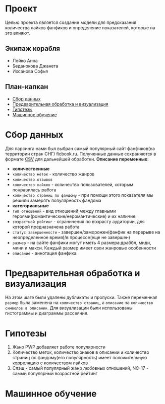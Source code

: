 # Проект
Целью проекта является создание модели для предсказания количества лайков фанфиков и определение показателей, которые на это влияют. 
## Экипаж корабля
- Лойко Анна
- Беданокова Джанета
- Ихсанова Софья
## План-капкан
- [Сбор данных](#Сбор_данных)
- [Предварительная обработка и визуализация](#Предварительная_обработка_и_визуализация)
- [Гипотезы](#Гипотезы)
- [Машинное обучение](#Машинное_обучение)
# Сбор данных
Для парсинга нами был выбран самый популярный сайт фанфиков(на территории стран СНГ) ficbook.ru. 
Полученные данные сохраняются в формате [CSV](ficbook/ficbook.csv) для дальнейшей обработки.
 **Описание переменных:**
- **количественные**
- `количество меток` - количество жанров
- `количество отзывов`
- `количество лайков` - количество пользователей, которым понравилась работа
- `количество страниц по фандому` - при помощи этого показателя мы решили замерять популярность фандома
- **категориальные**
- `тип отношений` - вид отношений между главными героями(романтические/неромантические) и их наличие
- `возрастной рейтинг` - ограничения по возрасту аудитории, для которой предназначена работа
- `статус завершенности` - завершен/заморожен(фанфик на перерыве на неопределенное время)/в процессе(еще не завершен)
- `размер` - на сайте фанфики могут иметь 4 размера:драббл, миди, мини и макси. Каждый размер имеет свои жанровые особенности
- `описание` - аннотация фанфика
# Предварительная обработка и визуализация
На этом шаге были удалены дубликаты и пропуски. Также переменная `размер` была заменена на `количество страниц`, а  `описание` на `количество символов в описании`. 
Для визуализации были использованы гистограммы и диаграммы рассеяния.
# Гипотезы
1. Жанр PWP добавляет работе популярности
2. Количество меток, количество знаков в описании и количество страниц по фандому(его популярность) имеет положительную корреляцию с количеством лайков
3. Слэш - самый популярный жанр любовных отношений, NC-17 - самый популярный возрастной рейтинг
# Машинное обучение
